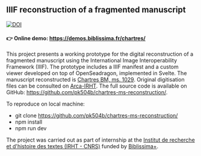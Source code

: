 ## IIIF reconstruction of a fragmented manuscript

[![DOI](https://zenodo.org/badge/1020155975.svg)](https://doi.org/10.5281/zenodo.16992596)

#### 👉 Online demo: https://demos.biblissima.fr/chartres/

This project presents a working prototype for the digital reconstruction of a fragmented manuscript using the International Image Interoperability Framework (IIIF). The prototype includes a IIIF manifest and a custom viewer developed on top of OpenSeadragon, implemented in Svelte. The manuscript reconstructed is [Chartres BM, ms. 1029](https://chartres.irht.cnrs.fr/fr/manuscrits/chartres-bm-ms-1029). Original digitisation files can be consulted on [Arca-IRHT](https://arca.irht.cnrs.fr/ark:/63955/md52j6733n49). The full source code is available on GitHub: https://github.com/pk504b/chartres-ms-reconstruction/.

To reproduce on local machine:
- git clone https://github.com/pk504b/chartres-ms-reconstruction/
- npm install
- npm run dev

The project was carried out as part of internship at the [Institut de recherche et d'histoire des textes (IRHT - CNRS)](https://www.irht.cnrs.fr/fr/recherche/les-themes-et-sections/manuscrits-enlumines) funded by [Biblissima+](https://biblissima.fr/). 
